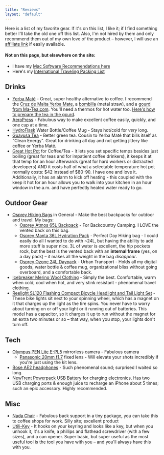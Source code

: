 ```yaml
---
title: "Reviews"
layout: "default"
---
```

Here is a list of my favorite gear. If it's on this list, I like it; if I find something better I'll take the old one off this list. Also, I'm not hired by them and only recommend them out of my own love of the product – however, I will use an [affiliate link](http://en.wikipedia.org/wiki/Affiliate_link) if easily available. 

#### Not on this page, but elsewhere on the site:

- I have my [Mac Software Recommendations here](/notes/my-awesome-mac-setup/)
- Here's my [International Traveling Packing List](/notes/my-travel-packing-list)


## Drinks

- [Yerba Maté](http://en.wikipedia.org/wiki/Yerba_mate) - Great, super healthy alternative to coffee. I recommend the [Cruz de Malta Yerba Mate][cruz], a [bombilla](http://ma-tea.com/products/Simple-Curved-Spring-End-Yerba-Mate-Bombilla.html) (metal straw), and a [gourd from Ma-Tea.com](http://ma-tea.com/small-carob-wood-yerba-mate-gourd-with-aluminum-base/). You'll need a thermos for hot water too. [Here's how to prepare the tea in the gourd](https://www.youtube.com/watch?v=qr5JjFfbDuA).
- [AeroPress](http://aerobie.com/products/aeropress.htm) - Fabulous way to make excellent coffee easily, quickly, and one cup at a time.
- [HydroFlask](http://www.hydroflask.com/) Water Bottle/Coffee Mug - Stays hot/cold for _very_ long.
- [Guayusa Tea](http://runa.org) - Better green tea. Cousin to Yerba Maté that bills itself as "Clean Energy". Great for drinking all day and not getting jittery like coffee or Yerba Maté.
- [Great Hot Pot](http://www.amazon.com/Hamilton-Beach-40996-Programmable-1-7-Liter/dp/B0083I7THI/ref=sr_1_40?ie=UTF8&qid=1393268205&sr=8-40&keywords=hot+pot+temperature) for Coffee/Tea - It lets you set specific temps besides just boiling (great for teas and for impatient coffee drinkers), it keeps it at that temp for an hour afterwards (great for hard workers or distracted developers) AND it costs half of what a selectable temperature hot pot normally costs: $42 instead of $80-90. I have one and love it. Additionally, it has an alarm to kick off heating - this coupled with the keep it hot for an hour allows you to walk into your kitchen in an hour window in the a.m. and have perfectly heated water ready to go.

[cruz]: http://www.amazon.com/gp/product/B001UO90BA/ref=as_li_ss_tl?ie=UTF8&camp=1789&creative=390957&creativeASIN=B001UO90BA&linkCode=as2&tag=evalov-20


## Outdoor Gear

- [Osprey Hiking Bags](http://www.ospreypacks.com/en/segmentation/backpackinghiking) in General - Make the best backpacks for outdoor and travel. My bags:
    - [Osprey Atmos 65L Backpack](https://www.amazon.com/Osprey-Packs-Atmos-65-Backpack/dp/B006V6ZKA2/ref=as_li_ss_til?tag=evalov-20&linkCode=w01&creativeASIN=B006V6ZKA2) - For Backcountry Camping. I LOVE the vented back on this bag.
    - [Osprey Manta 36L Hydration Pack](https://www.amazon.com/Osprey-Mens-Manta-Hydration-Pack/dp/B00AOICHRC/ref=as_li_ss_til?tag=evalov-20&linkCode=w01&creativeASIN=B00AOICHRC) - Perfect Day Hiking bag - I could easily do all I wanted to do with ~24L, but having the ability to add more stuff is super nice. 3L of water is excellent, the hip pockets rock, but the best is the vented back with an **internal frame** (yes, on a day pack) – it makes all the weight in the bag *disappear*. 
    - [Osprey Ozone 24L Daypack](https://www.amazon.com/Osprey-Ozone-Daypack-Light-Green/dp/B008RBJDC0/ref=as_li_ss_til?tag=evalov-20&linkCode=w01&creativeASIN=B008RBJDC0) - Urban Transport - Holds all my digital goods, water bottle & coffee mug, organizational bliss without going overboard, and a comfortable back. 
- [Icebreaker Merino Wool Clothing](http://www.icebreaker.com/) - Simply the best. Comfortable, warm when cold, cool when hot, and very stink resistant - phenomenal travel clothing. 
- [Reelight SL120 Flashing Compact Bicycle Headlight and Tail Light Set](https://www.amazon.com/Reelight-Flashing-Compact-Bicycle-Headlight/dp/B001PLEIBU/ref=as_li_ss_til?tag=evalov-20&linkCode=w01&creativeASIN=B001PLEIBU) - These bike lights sit  next to your spinning wheel, which has a magnet on it that charges up the light as the tire spins. You never have to worry about turning on or off your light or it running out of batteries. This model has a capacitor, so it charges it up to run without the magnet for an extra two minutes or so – that way, when you stop, your lights don't turn off. 


## Tech 

- [Olympus PEN Lite E-PL5](http://www.olympus.co.uk/site/en/c/cameras/pen_cameras/pen_lite/e_pl5/) mirrorless camera - Fabulous camera
    - [Panasonic 20mm f1.7](http://www.amazon.com/Panasonic-Aspherical-Pancake-Interchangeable-Cameras/dp/B002IKLJVE) fixed lens - Will elevate your shots incredibly if you're just using the kit lens.
- [Bose AE2 headphones](https://www.amazon.com/Bose®-AE2-audio-headphones-Black/dp/B00478O0JI/ref=as_li_ss_til?tag=evalov-20&linkCode=w01&creativeASIN=B00478O0JI) - Such phenomenal sound; surprised I waited so long.
- [NewTrent Powerpack USB Battery](http://www.amazon.com/New-Trent-Powerpak-10000mAh-Smartphones/dp/B00EB1BY36/ref=pd_sim_pc_5) for charging electronics. Has two USB charging ports & enough juice to recharge an iPhone about 5 times; such an epic accessory. Highly recommended. 


## Misc

- [Nada Chair](http://www.nadachair.com/) - Fabulous back support in a tiny package, you can take this to coffee shops for work. Silly site; excellent product
- [Utili-Key](https://www.amazon.com/Swiss-Tech-ST66676-Utili-Key-Multi-Function/dp/B0001EFSTI/ref=as_li_ss_til?tag=evalov-20&linkCode=w01&creativeASIN=B0001EFSTI) - It hooks on your keyring and looks like a key, but when you unhook it, it's a knife, a phillips and flathead screwdriver (with a few sizes), and a can opener. Super basic, but super useful as the most useful tool is the tool you have with you – and you'll always have this with you.
